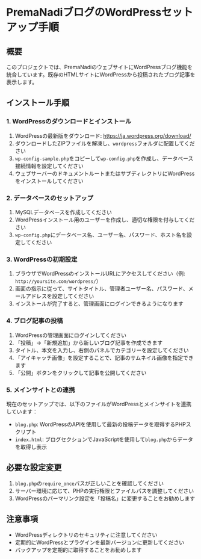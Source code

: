 # PremaNadiブログのWordPressセットアップ手順

## 概要
このプロジェクトでは、PremaNadiのウェブサイトにWordPressブログ機能を統合しています。既存のHTMLサイトにWordPressから投稿されたブログ記事を表示します。

## インストール手順

### 1. WordPressのダウンロードとインストール
1. WordPressの最新版をダウンロード: https://ja.wordpress.org/download/
2. ダウンロードしたZIPファイルを解凍し、`wordpress`フォルダに配置してください
3. `wp-config-sample.php`をコピーして`wp-config.php`を作成し、データベース接続情報を設定してください
4. ウェブサーバーのドキュメントルートまたはサブディレクトリにWordPressをインストールしてください

### 2. データベースのセットアップ
1. MySQLデータベースを作成してください
2. WordPressインストール用のユーザーを作成し、適切な権限を付与してください
3. `wp-config.php`にデータベース名、ユーザー名、パスワード、ホスト名を設定してください

### 3. WordPressの初期設定
1. ブラウザでWordPressのインストールURLにアクセスしてください（例: `http://yoursite.com/wordpress/`）
2. 画面の指示に従って、サイトタイトル、管理者ユーザー名、パスワード、メールアドレスを設定してください
3. インストールが完了すると、管理画面にログインできるようになります

### 4. ブログ記事の投稿
1. WordPressの管理画面にログインしてください
2. 「投稿」→「新規追加」から新しいブログ記事を作成できます
3. タイトル、本文を入力し、右側のパネルでカテゴリーを設定してください
4. 「アイキャッチ画像」を設定することで、記事のサムネイル画像を指定できます
5. 「公開」ボタンをクリックして記事を公開してください

### 5. メインサイトとの連携
現在のセットアップでは、以下のファイルがWordPressとメインサイトを連携しています：

- `blog.php`: WordPressのAPIを使用して最新の投稿データを取得するPHPスクリプト
- `index.html`: ブログセクションでJavaScriptを使用して`blog.php`からデータを取得し表示

## 必要な設定変更
1. `blog.php`の`require_once`パスが正しいことを確認してください
2. サーバー環境に応じて、PHPの実行権限とファイルパスを調整してください
3. WordPressのパーマリンク設定を「投稿名」に変更することをお勧めします

## 注意事項
- WordPressディレクトリのセキュリティに注意してください
- 定期的にWordPressとプラグインを最新バージョンに更新してください
- バックアップを定期的に取得することをお勧めします 